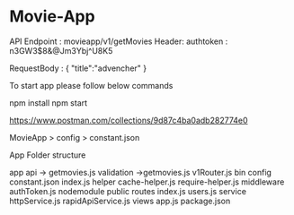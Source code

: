# Movie-App






API Endpoint : movieapp/v1/getMovies
Header: 
authtoken : n3GW3$8&@Jm3Ybj^U8K5

RequestBody : 
{
    "title":"advencher"
}


To start app please follow below commands

npm install
npm start

https://www.postman.com/collections/9d87c4ba0adb282774e0

MovieApp > config > constant.json


App Folder structure

app
      api -> getmovies.js
      validation ->getmovies.js
      v1Router.js
bin
config
     constant.json
     index.js
helper
     cache-helper.js
     require-helper.js
middleware
     authToken.js
nodemodule
public
routes
    index.js
    users.js
service
    httpService.js
    rapidApiService.js
views
app.js
package.json
